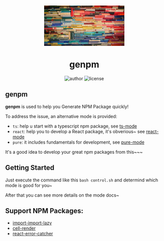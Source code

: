<p align="center">
  <img src="./assets/home.jpg" height="128">
  <h1 align="center">genpm</h1>
</p>

<p align="center">
  <img src="https://img.shields.io/static/v1?label=By&message=Y-lonelY&color=%23ef613e" alt="author">
  <img src="https://img.shields.io/github/license/Y-lonelY/genpm?color=%231890ff" alt="license">
</p>


## genpm

<strong>genpm</strong> is used to help you Generate NPM Package quickly!

To address the issue, an alternative mode is provided:

- `ts`: help u start with a typescript npm package, see [ts-mode](https://github.com/Y-lonelY/genpm/tree/ts)
- `react`: help you to develop a React package, it's obverious~ see [react-mode](https://github.com/Y-lonelY/genpm/tree/react)
- `pure`: it includes fundamentals for development, see [pure-mode](https://github.com/Y-lonelY/genpm/tree/pure)

It's a good idea to develop your great npm packages from this~~~



## Getting Started

Just execute the command like this `bash control.sh` and determind which mode is good for you~

After that you can see more details on the mode docs~



## Support NPM Packages:

- [import-import-lazy](https://www.npmjs.com/package/react-import-lazy)
- [cell-render](https://www.npmjs.com/package/cell-render)
- [react-error-catcher](https://www.npmjs.com/package/react-error-catcher)




